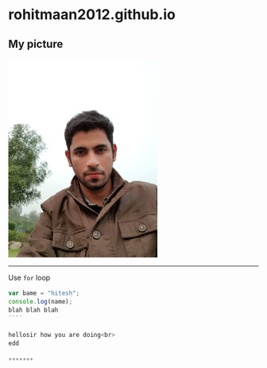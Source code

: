 # rohitmaan2012.github.io

## My picture
<!-- ![rohit maan](images/profile-pic.jpg width=300 "helloji") -->
<img src = "images/profile-pic.jpg" width=300>

--------
Use `for` loop
``````javascript
var bame = "hitesh";
console.log(name);
blah blah blah 
````

hellosir how you are doing<br>
edd

*******
